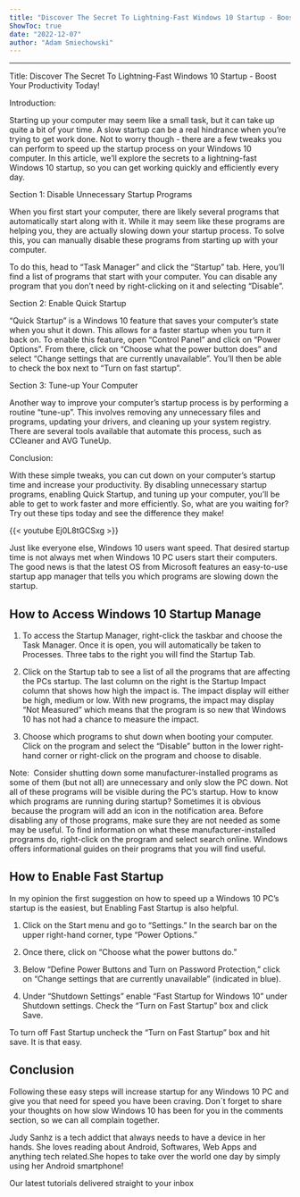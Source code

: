 ```yaml
---
title: "Discover The Secret To Lightning-Fast Windows 10 Startup - Boost Your Productivity Today!"
ShowToc: true 
date: "2022-12-07"
author: "Adam Smiechowski"
---
```

*****
Title: Discover The Secret To Lightning-Fast Windows 10 Startup - Boost Your Productivity Today!

Introduction:

Starting up your computer may seem like a small task, but it can take up quite a bit of your time. A slow startup can be a real hindrance when you’re trying to get work done. Not to worry though - there are a few tweaks you can perform to speed up the startup process on your Windows 10 computer. In this article, we’ll explore the secrets to a lightning-fast Windows 10 startup, so you can get working quickly and efficiently every day.

Section 1: Disable Unnecessary Startup Programs

When you first start your computer, there are likely several programs that automatically start along with it. While it may seem like these programs are helping you, they are actually slowing down your startup process. To solve this, you can manually disable these programs from starting up with your computer.

To do this, head to “Task Manager” and click the “Startup” tab. Here, you’ll find a list of programs that start with your computer. You can disable any program that you don’t need by right-clicking on it and selecting “Disable”.

Section 2: Enable Quick Startup

“Quick Startup” is a Windows 10 feature that saves your computer’s state when you shut it down. This allows for a faster startup when you turn it back on. To enable this feature, open “Control Panel” and click on “Power Options”. From there, click on “Choose what the power button does” and select “Change settings that are currently unavailable”. You’ll then be able to check the box next to “Turn on fast startup”.

Section 3: Tune-up Your Computer

Another way to improve your computer’s startup process is by performing a routine “tune-up”. This involves removing any unnecessary files and programs, updating your drivers, and cleaning up your system registry. There are several tools available that automate this process, such as CCleaner and AVG TuneUp.

Conclusion:

With these simple tweaks, you can cut down on your computer’s startup time and increase your productivity. By disabling unnecessary startup programs, enabling Quick Startup, and tuning up your computer, you’ll be able to get to work faster and more efficiently. So, what are you waiting for? Try out these tips today and see the difference they make!

{{< youtube Ej0L8tGCSxg >}} 



Just like everyone else, Windows 10 users want speed. That desired startup time is not always met when Windows 10 PC users start their computers. The good news is that the latest OS from Microsoft features an easy-to-use startup app manager that tells you which programs are slowing down the startup.
 
## How to Access Windows 10 Startup Manage
 
1. To access the Startup Manager, right-click the taskbar and choose the Task Manager. Once it is open, you will automatically be taken to Processes. Three tabs to the right you will find the Startup Tab.
 

 
2. Click on the Startup tab to see a list of all the programs that are affecting the PCs startup. The last column on the right is the Startup Impact column that shows how high the impact is. The impact display will either be high, medium or low. With new programs, the impact may display “Not Measured” which means that the program is so new that Windows 10 has not had a chance to measure the impact.
 
3. Choose which programs to shut down when booting your computer. Click on the program and select the “Disable” button in the lower right-hand corner or right-click on the program and choose to disable.
 
Note:  Consider shutting down some manufacturer-installed programs as some of them (but not all) are unnecessary and only slow the PC down. Not all of these programs will be visible during the PC’s startup. How to know which programs are running during startup? Sometimes it is obvious  because the program will add an icon in the notification area. Before disabling any of those programs, make sure they are not needed as some may be useful. To find information on what these manufacturer-installed programs do, right-click on the program and select search online. Windows offers informational guides on their programs that you will find useful.
 
## How to Enable Fast Startup
 
In my opinion the first suggestion on how to speed up a Windows 10 PC’s startup is the easiest, but Enabling Fast Startup is also helpful.
 
1. Click on the Start menu and go to “Settings.” In the search bar on the upper right-hand corner, type “Power Options.”
 
2. Once there, click on “Choose what the power buttons do.”
 
3. Below “Define Power Buttons and Turn on Password Protection,” click on “Change settings that are currently unavailable” (indicated in blue).
 
4. Under “Shutdown Settings” enable “Fast Startup for Windows 10” under Shutdown settings. Check the “Turn on Fast Startup” box and click Save.
 
To turn off Fast Startup uncheck the “Turn on Fast Startup” box and hit save. It is that easy.
 
## Conclusion
 
Following these easy steps will increase startup for any Windows 10 PC and give you that need for speed you have been craving. Don´t forget to share your thoughts on how slow Windows 10 has been for you in the comments section, so we can all complain together.
 
Judy Sanhz is a tech addict that always needs to have a device in her hands.  She loves reading about Android, Softwares, Web Apps and anything tech related.She hopes to take over the world one day by simply using her Android smartphone!
 
Our latest tutorials delivered straight to your inbox




